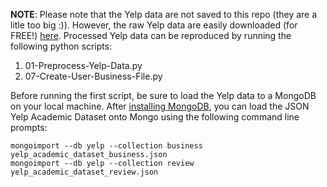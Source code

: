 **NOTE**: Please note that the Yelp data are not saved to this repo (they are a litle too big :)). However, the raw Yelp data are easily downloaded (for FREE!) [here](https://www.yelp.com/dataset_challenge). Processed Yelp data can be reproduced by running the following python scripts:

1. 01-Preprocess-Yelp-Data.py
2. 07-Create-User-Business-File.py

Before running the first script, be sure to load the Yelp data to a MongoDB on your local machine. After [installing MongoDB](https://docs.mongodb.com/manual/installation/), you can load the JSON Yelp Academic Dataset onto Mongo using the following command line prompts:

```
mongoimport --db yelp --collection business yelp_academic_dataset_business.json
mongoimport --db yelp --collection review yelp_academic_dataset_review.json
```

